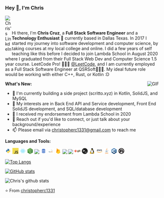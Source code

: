 ### Hey 👋, I'm Chris

<a href="https://www.linkedin.com/in/christopherc1331/">
  <img align="left" alt="Chris's LinkdeIn" width="22px" src="https://cdn.jsdelivr.net/npm/simple-icons@v3/icons/linkedin.svg" />
</a>

<br />
<br />

Hi there, I'm **Chris Cruz**, a **Full Stack Software Engineer** and a **Technology Enthusiast** 🚀 currently based in Dallas Texas. In 2017 I started my journey into software development and computer science, by taking courses at my local college and online. I did a few years of self teaching like this before I decided to join Lambda School in August 2020 where I graduated from their Full Stack Web Dev and Computer Science 1.5 year course. LeetCode Pro! 👨🏽‍💻 [@LeetCode](https://leetcode.com/christopher-cruz/), and I am currently employed as a Full Stack Software Engineer at QSRSoft👨🏽‍💼. My ideal future role would be working with either C++, Rust, or Kotlin :D

  <img align="right" alt="GIF" src="https://media.giphy.com/media/XkNv6S9ardASk/giphy.gif" />

**What's New:**

<!-- - 👨🏽‍💻 I’m currently seeking Full Stack Software Engineer positions in Spokane Washington || Remote -->
- 🌱 I'm currently building a side project (scritto.xyz) in Kotlin, SolidJS, and MySQL
- 🤔 My interests are in Back End API and Service development, Front End SolidJS development, and SQL/database development
- 💼 I received my endorsement from Lambda School in 2020
- 💬 Reach out if you'd like to connect, or just talk about your background/experience
- 📫 Please email via christopherc1331@gmail.com to reach me
<!-- - 📝 See my [Portfolio](http://www.ccruz.engineer) to get more info. -->

**Languages and Tools:**

<code><img height="20" src="https://raw.githubusercontent.com/github/explore/80688e429a7d4ef2fca1e82350fe8e3517d3494d/topics/python/python.png"></code>
<code><img height="20" src="https://raw.githubusercontent.com/github/explore/80688e429a7d4ef2fca1e82350fe8e3517d3494d/topics/javascript/javascript.png"></code>
<code><img height="20" src="https://raw.githubusercontent.com/github/explore/80688e429a7d4ef2fca1e82350fe8e3517d3494d/topics/react/react.png"></code>
<code><img height="20" src="https://raw.githubusercontent.com/github/explore/80688e429a7d4ef2fca1e82350fe8e3517d3494d/topics/nodejs/nodejs.png"></code>
<code><img height="20" src="https://github.com/MarioTerron/logo-images/blob/master/logos/expressjs.png"></code>
<code><img height="20" src="https://raw.githubusercontent.com/github/explore/80688e429a7d4ef2fca1e82350fe8e3517d3494d/topics/sql/sql.png"></code>
<code><img height="20" src="https://raw.githubusercontent.com/github/explore/80688e429a7d4ef2fca1e82350fe8e3517d3494d/topics/mysql/mysql.png"></code>
<code><img height="20" src="https://raw.githubusercontent.com/github/explore/80688e429a7d4ef2fca1e82350fe8e3517d3494d/topics/firebase/firebase.png"></code>
<code><img height="20" src="https://github.com/jalbertsr/logo-badge-images/blob/master/img/rsz_postgresql.png?raw=true"></code>
<code><img height="20" src="https://github.com/jalbertsr/logo-badge-images/blob/master/img/rsz_heroku.png?raw=true"></code>
<code><img height="20" src="https://raw.githubusercontent.com/github/explore/80688e429a7d4ef2fca1e82350fe8e3517d3494d/topics/git/git.png"></code>
<code><img height="20" src="https://raw.githubusercontent.com/github/explore/80688e429a7d4ef2fca1e82350fe8e3517d3494d/topics/terminal/terminal.png"></code>
<code><img height="20" src="https://raw.githubusercontent.com/github/explore/80688e429a7d4ef2fca1e82350fe8e3517d3494d/topics/linux/linux.png"></code>
<code><img height="20" src="https://raw.githubusercontent.com/github/explore/80688e429a7d4ef2fca1e82350fe8e3517d3494d/topics/aws/aws.png"></code>
<code><img height="20" src="https://raw.githubusercontent.com/github/explore/80688e429a7d4ef2fca1e82350fe8e3517d3494d/topics/java/java.png"></code>
<code><img height="20" src="https://raw.githubusercontent.com/github/explore/80688e429a7d4ef2fca1e82350fe8e3517d3494d/topics/cpp/cpp.png"></code>
<code><img height="20" src="https://raw.githubusercontent.com/github/explore/80688e429a7d4ef2fca1e82350fe8e3517d3494d/topics/rust/rust.png"></code>

[![Top Langs](https://github-readme-stats-git-masterrstaa-rickstaa.vercel.app/api/top-langs/?username=christopherc1331)](https://github.com/anuraghazra/github-readme-stats)

[![GitHub stats](https://github-readme-stats.vercel.app/api/top-langs?username=christopherc1331&hide=html,scss,stylus,blade,jupyter%20notebook,python,css,shell,batchfile,dockerfile,typescript&theme=algolia&show_icons=true)](https://github.com/christopherc1331)

![Chris's github stats](https://github-readme-stats.vercel.app/api?username=christopherc1331&show_icons=true&hide_border=true)

⭐️ From [christopherc1331](https://github.com/christopherc1331)
